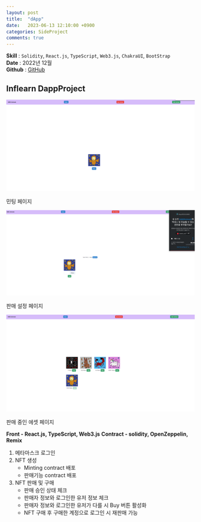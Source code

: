 ```yaml
---
layout: post
title:  "dApp"
date:   2023-06-13 12:10:00 +0900
categories: SideProject
comments: true
---
```


**Skill** : `Solidity`, `React.js`, `TypeScript`, `Web3.js`, `ChakraUI`, `BootStrap`   
**Date** : 2022년 12월  
**Github** : [GitHub](https://github.com/KimSeoYeon23/Dapp)  


## Inflearn DappProject

![민팅 페이지](../assets/img/dapp/minting.png)  

민팅 페이지  

![판매 설정 페이지](../assets/img/dapp/setting.png)  

판매 설정 페이지  

![판매중인 에셋 페이지](../assets/img/dapp/asset.png)  

판매 중인 에셋 페이지  

**Front - React.js, TypeScript, Web3.js**
**Contract - solidity, OpenZeppelin, Remix**  

1. 메타마스크 로그인
2. NFT 생성
    - Minting contract 배포
    - 판매기능 contract 배포
3. NFT 판매 및 구매
    - 판매 승인 상태 체크
    - 판매자 정보와 로그인한 유저 정보 체크
    - 판매자 정보와 로그인한 유저가 다를 시 Buy 버튼 활성화
    - NFT 구매 후 구매한 계정으로 로그인 시 재판매 가능